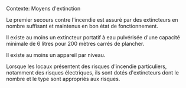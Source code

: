 Contexte: Moyens d'extinction

Le premier secours contre l'incendie est assuré par des extincteurs en nombre suffisant et maintenus en bon état de fonctionnement.

Il existe au moins un extincteur portatif à eau pulvérisée d'une capacité minimale de 6 litres pour 200 mètres carrés de plancher.

Il existe au moins un appareil par niveau.

Lorsque les locaux présentent des risques d'incendie particuliers, notamment des risques électriques, ils sont dotés d'extincteurs dont le nombre et le type sont appropriés aux risques.